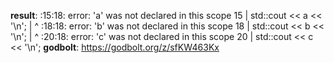 **result**:
<source>:15:18: error: 'a' was not declared in this scope
   15 |     std::cout << a << '\n';
      |                  ^
<source>:18:18: error: 'b' was not declared in this scope
   18 |     std::cout << b << '\n';
      |                  ^
<source>:20:18: error: 'c' was not declared in this scope
   20 |     std::cout << c << '\n';
**godbolt**: https://godbolt.org/z/sfKW463Kx